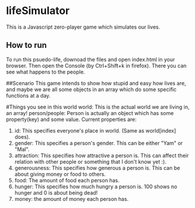 # lifeSimulator
This is a Javascript zero-player game which simulates our lives.

## How to run
To run this psuedo-life, downoad the files and open index.html in your browser. Then open the Console (by Ctrl+Shift+k in firefox). There you can see what happens to the people.

##Scenario
This game intends to show how stupid and easy how lives are, and maybe we are all some objects in an array which do some specific functions at a day.

#Things you see in this world
world: This is the actual world we are living in, an array!
person/people: Person is actually an object which has some property(key) and some value.
Current properties are:
1) id: This specifies everyone's place in world. (Same as world[index] does).
2) gender: This specifies a person's gender. This can be either "Yam" or "Mal".
3) attraction: This specifies how attractive a person is. This can affect their relation with other people or something that I don't know yet :).
4) generousness: This specifies how generous a person is. This can be about giving money or food to others.
5) food: The amount of food each person has.
6) hunger: This specifies how much hungry a person is. 100 shows no hunger and 0 is about being dead!
7) money: the amount of money each person has.
